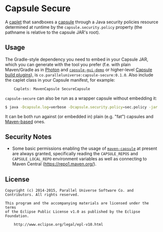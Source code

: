 # Capsule Secure

A [caplet](https://github.com/puniverse/capsule#what-are-caplets) that sandboxes a [capsule](https://github.com/puniverse/capsule) through a Java security policies resource determined at runtime by the `capsule.security.policy` property (the pathname is relative to the capsule JAR's root).

## Usage

The Gradle-style dependency you need to embed in your Capsule JAR, which you can generate with the tool you prefer (f.e. with plain Maven/Gradle as in [Photon](https://github.com/puniverse/photon) and [`capsule-gui-demo`](https://github.com/puniverse/capsule-gui-demo) or higher-level [Capsule build plugins](https://github.com/puniverse/capsule#build-tool-plugins)), is `co.paralleluniverse:capsule-secure:0.1.0`. Also include the caplet class in your Capsule manifest, for example:

``` gradle
    Caplets: MavenCapsule SecureCapsule
```

`capsule-secure` can also be run as a wrapper capsule without embedding it:

``` bash
$ java -Dcapsule.log=verbose -Dcapsule.security.policy=sec.policy -jar capsule-secure-0.1.0.jar my-capsule.jar my-capsule-arg1 ...
```

It can be both run against (or embedded in) plain (e.g. "fat") capsules and [Maven-based](https://github.com/puniverse/capsule-maven) ones.

## Security Notes

 * Some basic permissions enabling the usage of [`maven-capsule`](https://github.com/puniverse/capsule-maven) at present are always granted, specifically reading the `CAPSULE_REPOS` and `CAPSULE_LOCAL_REPO` environment variables as well as connecting to Maven Central (https://repo1.maven.org/).

## License

    Copyright (c) 2014-2015, Parallel Universe Software Co. and Contributors. All rights reserved.

    This program and the accompanying materials are licensed under the terms
    of the Eclipse Public License v1.0 as published by the Eclipse Foundation.

        http://www.eclipse.org/legal/epl-v10.html
